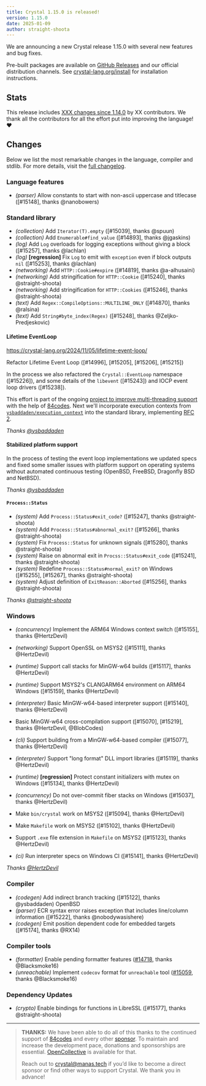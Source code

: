 ```yaml
---
title: Crystal 1.15.0 is released!
version: 1.15.0
date: 2025-01-09
author: straight-shoota
---
```


We are announcing a new Crystal release 1.15.0 with several new features and bug fixes.

Pre-built packages are available on [GitHub Releases](https://github.com/crystal-lang/crystal/releases/tag/1.15.0)
and our official distribution channels.
See [crystal-lang.org/install](https://crystal-lang.org/install/) for
installation instructions.

## Stats

This release includes [XXX changes since 1.14.0](https://github.com/crystal-lang/crystal/pulls?q=is%3Apr+milestone%3A1.15.0)
by XX contributors. We thank all the contributors for all the effort put into
improving the language! ❤️

## Changes

Below we list the most remarkable changes in the language, compiler and stdlib.
For more details, visit the [full changelog](https://github.com/crystal-lang/crystal/releases/tag/1.14.0).

### Language features

- *(parser)* Allow constants to start with non-ascii uppercase and titlecase ([#15148], thanks @nanobowers)

### Standard library

- *(collection)* Add `Iterator(T).empty` ([#15039], thanks @spuun)
- *(collection)* Add `Enumerable#find_value` ([#14893], thanks @jgaskins)
- *(log)* Add `Log` overloads for logging exceptions without giving a block ([#15257], thanks @lachlan)
- *(log)* **[regression]** Fix `Log` to emit with `exception` even if block outputs `nil` ([#15253], thanks @lachlan)
- *(networking)* Add `HTTP::Cookie#expire` ([#14819], thanks @a-alhusaini)
- *(networking)* Add stringification for `HTTP::Cookie` ([#15240], thanks @straight-shoota)
- *(networking)* Add stringification for `HTTP::Cookies` ([#15246], thanks @straight-shoota)
- *(text)* Add `Regex::CompileOptions::MULTILINE_ONLY` ([#14870], thanks @ralsina)
- *(text)* Add `String#byte_index(Regex)` ([#15248], thanks @Zeljko-Predjeskovic)

#### Lifetime EventLoop

https://crystal-lang.org/2024/11/05/lifetime-event-loop/

Refactor Lifetime Event Loop ([#14996], [#15205], [#15206], [#15215])

In the process we also refactored the `Crystal::EventLoop` namespace ([#15226]),
and some details of the `libevent` ([#15243]) and IOCP event loop drivers ([#15238]).

This effort is part of the ongoing [project to improve multi-threading support](/2024/02/09/84codes-manas-mt)
with the help of [84codes].
Next we'll incorporate execution contexts from [`ysbaddaden/execution_context`](https://github.com/ysbaddaden/execution_context)
into the standard library, implementing [RFC 2](https://github.com/crystal-lang/rfcs/pull/2).

*Thanks [@ysbaddaden]*

#### Stabilized platform support

In the process of testing the event loop implementations we updated specs and
fixed some smaller issues with platform support on operating systems without
automated continuous testing (OpenBSD, FreeBSD, Dragonfly BSD and NetBSD).

*Thanks [@ysbaddaden]*

#### `Process::Status`

- *(system)* Add `Process::Status#exit_code?` ([#15247], thanks @straight-shoota)
- *(system)* Add `Process::Status#abnormal_exit?` ([#15266], thanks @straight-shoota)
- *(system)* Fix `Process::Status` for unknown signals ([#15280], thanks @straight-shoota)
- *(system)* Raise on abnormal exit in `Procss::Status#exit_code` ([#15241], thanks @straight-shoota)
- *(system)* Redefine `Process::Status#normal_exit?` on Windows ([#15255], [#15267], thanks @straight-shoota)
- *(system)* Adjust definition of `ExitReason::Aborted` ([#15256], thanks @straight-shoota)

*Thanks [@straight-shoota]*

### Windows

- *(concurrency)* Implement the ARM64 Windows context switch ([#15155], thanks @HertzDevil)

- *(networking)* Support OpenSSL on MSYS2 ([#15111], thanks @HertzDevil)
- *(runtime)* Support call stacks for MinGW-w64 builds ([#15117], thanks @HertzDevil)
- *(runtime)* Support MSYS2's CLANGARM64 environment on ARM64 Windows ([#15159], thanks @HertzDevil)
- *(interpreter)* Basic MinGW-w64-based interpreter support ([#15140], thanks @HertzDevil)

- Basic MinGW-w64 cross-compilation support ([#15070], [#15219], thanks @HertzDevil, @BlobCodes)
- *(cli)* Support building from a MinGW-w64-based compiler ([#15077], thanks @HertzDevil)
- *(interpreter)* Support "long format" DLL import libraries ([#15119], thanks @HertzDevil)
- *(runtime)* **[regression]** Protect constant initializers with mutex on Windows ([#15134], thanks @HertzDevil)
- *(concurrency)* Do not over-commit fiber stacks on Windows ([#15037], thanks @HertzDevil)
- Make `bin/crystal` work on MSYS2 ([#15094], thanks @HertzDevil)
- Make `Makefile` work on MSYS2 ([#15102], thanks @HertzDevil)
- Support `.exe` file extension in `Makefile` on MSYS2 ([#15123], thanks @HertzDevil)
- *(ci)* Run interpreter specs on Windows CI ([#15141], thanks @HertzDevil)

*Thanks [@HertzDevil]*

### Compiler

- *(codegen)* Add indirect branch tracking ([#15122], thanks @ysbaddaden)
  OpenBSD
- *(parser)* ECR syntax error raises exception that includes line/column information ([#15222], thanks @nobodywasishere)
- *(codegen)* Emit position dependent code for embedded targets ([#15174], thanks @RX14)

### Compiler tools

- *(formatter)* Enable pending formatter features ([#14718], thanks @Blacksmoke16)
- *(unreachable)* Implement `codecov` format for `unreachable` tool ([#15059], thanks @Blacksmoke16)

[#14718]: https://github.com/crystal-lang/crystal/pull/14718
[#15059]: https://github.com/crystal-lang/crystal/pull/15059

### Dependency Updates

- *(crypto)* Enable bindings for functions in LibreSSL ([#15177], thanks @straight-shoota)

---

> **THANKS:**
> We have been able to do all of this thanks to the continued support of [84codes](https://www.84codes.com/) and every other [sponsor](/sponsors).
> To maintain and increase the development pace, donations and sponsorships are
> essential. [OpenCollective](https://opencollective.com/crystal-lang) is
> available for that.
>
> Reach out to [crystal@manas.tech](mailto:crystal@manas.tech)
> if you’d like to become a direct sponsor or find other ways to support Crystal.
> We thank you in advance!

[@bcardiff]: https://github.com/bcardiff
[@Blacksmoke16]: https://github.com/Blacksmoke16
[@ggiraldez]: https://github.com/ggiraldez
[@HertzDevil]: https://github.com/HertzDevil
[@jgaskins]: https://github.com/jgaskins
[@kamil-gwozdz]: https://github.com/kamil-gwozdz
[@kojix2]: https://github.com/kojix2
[@nobodywasishere]: https://github.com/nobodywasishere
[@straight-shoota]: https://github.com/straight-shoota
[@ysbaddaden]: https://github.com/ysbaddaden
[84codes]: https://www.84codes.com/
